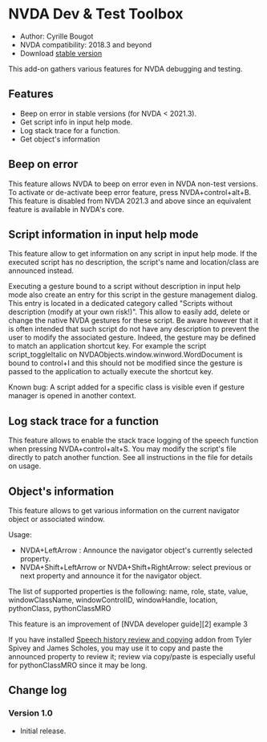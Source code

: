 # NVDA Dev & Test Toolbox

* Author: Cyrille Bougot
* NVDA compatibility: 2018.3 and beyond
* Download [stable version][1]

This add-on gathers various features for NVDA debugging and testing.

## Features

* Beep on error in stable versions (for NVDA < 2021.3).
* Get script info in input help mode.
* Log stack trace for a function.
* Get object's information

## Beep on error

This feature allows NVDA to beep on error even in NVDA non-test versions.
To activate or de-activate beep error feature, press NVDA+control+alt+B.
This feature is disabled from NVDA 2021.3 and above since an equivalent feature is available in NVDA's core.

## Script information in input help mode

This feature allow to get information on any script in input help mode.
If the executed script has no description, the script's name and location/class are announced instead.

Executing a gesture bound to a script without description in input help mode also create an entry for this script in the gesture management dialog.
This entry is located in a dedicated category called "Scripts without description (modify at your own risk!)".
This allow to easily add, delete or change the native NVDA gestures for these script.
Be aware however that it is often intended that such script do not have any description to prevent the user to modify the associated gesture.
Indeed, the gesture may be defined to match an application shortcut key.
For example the script script_toggleItalic on NVDAObjects.window.winword.WordDocument is bound to control+I and this should not be modified since the gesture is passed to the application to actually execute the shortcut key.

Known bug: A script added for a specific class is visible even if gesture manager is opened in another context.

## Log stack trace for a function

This feature allows to enable the stack trace logging of the speech function when pressing NVDA+control+alt+S. You may modify the script's file directly to patch another function.
See all instructions in the file for details on usage.

## Object's information

This feature allows to get various information on the current navigator object or associated window.

Usage:

* NVDA+LeftArrow : Announce the navigator object's currently selected property.
* NVDA+Shift+LeftArrow or NVDA+Shift+RightArrow: select previous or next property and announce it for the navigator object.

The list of supported properties is the following:
name, role, state, value, windowClassName, windowControlID, windowHandle, location, pythonClass, pythonClassMRO

This feature is an improvement of [NVDA developer guide][2] example 3

If you have installed [Speech history review and copying][3]  addon from Tyler Spivey and James Scholes, you may use it to copy and paste the announced property to review it;
review via copy/paste is especially useful for pythonClassMRO since it may be long.

## Change log

### Version 1.0

* Initial release.

[1]: https://addons.nvda-project.org/files/get.php?file=ndtt

[3]: https://addons.nvda-project.org/addons/speech_history.en.html

[4]: https://github.com/CyrilleB79/startupOptionWorkaround
